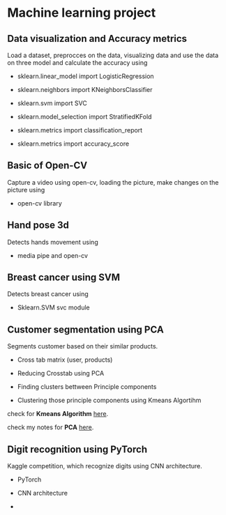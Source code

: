 # Machine learning project

## Data visualization and Accuracy metrics

Load a dataset, preprocces on the data, visualizing data and use the data on three model and calculate the accuracy using 

- sklearn.linear_model import LogisticRegression

- sklearn.neighbors import KNeighborsClassifier

- sklearn.svm import SVC

- sklearn.model_selection import StratifiedKFold

- sklearn.metrics import classification_report

- sklearn.metrics import accuracy_score

## Basic of Open-CV

Capture a video using open-cv, loading the picture, make changes on the picture using

- open-cv library

## Hand pose 3d

Detects hands movement using

- media pipe and open-cv

## Breast cancer using SVM

Detects breast cancer using 

- Sklearn.SVM svc module

## Customer segmentation using PCA

Segments customer based on their similar products.

- Cross tab matrix (user, products)

- Reducing Crosstab using PCA

- Finding clusters bettween Principle components

- Clustering those principle components using Kmeans Algortihm

check for **Kmeans Algorithm** [here](https://towardsdatascience.com/k-means-clustering-algorithm-applications-evaluation-methods-and-drawbacks-aa03e644b48a).

check my notes for **PCA** [here](https://github.com/rojinakashefi/Machine-Learning-Projects/blob/main/notes/PCA.pdf).

## Digit recognition using PyTorch

Kaggle competition, which recognize digits using CNN architecture.

- PyTorch

- CNN architecture

- 
